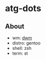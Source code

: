 # atg-dots

## About
* wm: [dwm](https://github.com/jules-party/dwm)
* distro: gentoo
* shell: zsh
* term: st
